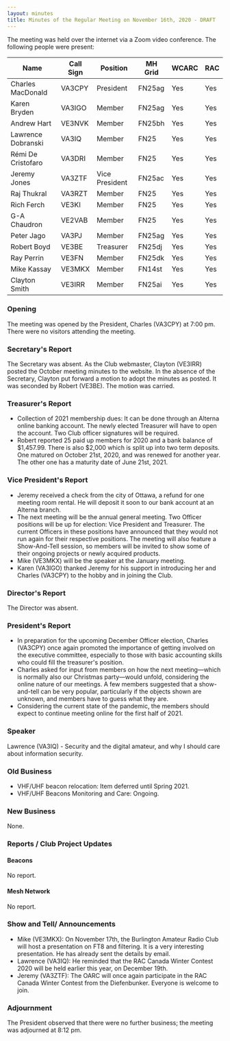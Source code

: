 ```yaml
---
layout: minutes
title: Minutes of the Regular Meeting on November 16th, 2020 - DRAFT
---
```

The meeting was held over the internet via a Zoom video conference.
The following people were present:

| Name                   | Call Sign  | Position         | MH Grid | WCARC | RAC |
|------------------------|------------|------------------|---------|-------|-----|
| Charles MacDonald      | VA3CPY     | President        | FN25ag  | Yes   | Yes |
| Karen Bryden           | VA3IGO     | Member           | FN25ag  | Yes   | Yes |
| Andrew Hart            | VE3NVK     | Member           | FN25bh  | Yes   | Yes |
| Lawrence Dobranski     | VA3IQ      | Member           | FN25    | Yes   | Yes |
| Rémi De Cristofaro     | VA3DRI     | Member           | FN25    | Yes   | Yes |    
| Jeremy Jones           | VA3ZTF     | Vice President   | FN25ac  | Yes   | Yes |
| Raj Thukral            | VA3RZT     | Member           | FN25    | Yes   | Yes |
| Rich Ferch             | VE3KI      | Member           | FN25    | Yes   | Yes |
| G-A Chaudron           | VE2VAB     | Member           | FN25    | Yes   | Yes |
| Peter Jago             | VA3PJ      | Member           | FN25ag  | Yes   | Yes |
| Robert Boyd            | VE3BE      | Treasurer        | FN25dj  | Yes   | Yes |
| Ray Perrin             | VE3FN      | Member           | FN25dk  | Yes   | Yes |
| Mike Kassay            | VE3MKX     | Member           | FN14st  | Yes   | Yes |
| Clayton Smith          | VE3IRR     | Member           | FN25ai  | Yes   | Yes |


### Opening
The meeting was opened by the President, Charles (VA3CPY) at 7:00 pm.
There were no visitors attending the meeting.

### Secretary's Report
The Secretary was absent. As the Club webmaster, Clayton (VE3IRR) posted the October meeting minutes to the website. In the absence of the Secretary, Clayton put forward a motion to adopt the minutes as posted. It was seconded by Robert (VE3BE). The motion was carried.

### Treasurer's Report
- Collection of 2021 membership dues: It can be done through an Alterna online banking account. The newly elected Treasurer will have to open the account. Two Club officer signatures will be required.
- Robert reported 25 paid up members for 2020 and a bank balance of $1,457.99. There is also $2,000 which is split up into two term deposits. One matured on October 21st, 2020, and was renewed for another year. The other one has a maturity date of June 21st, 2021.

### Vice President's Report
- Jeremy received a check from the city of Ottawa, a refund for one meeting room rental. He will deposit it soon to our bank account at an Alterna branch.
- The next meeting will be the annual general meeting. Two Officer positions will be up for election: Vice President and Treasurer. The current Officers in these positions have announced that they would not run again for their respective positions. The meeting will also feature a Show-And-Tell session, so members will be invited to show some of their ongoing projects or newly acquired products.
- Mike (VE3MKX) will be the speaker at the January meeting.
- Karen (VA3IGO) thanked Jeremy for his support in introducing her and Charles (VA3CPY) to the hobby and in joining the Club.

### Director's Report
The Director was absent.

### President's Report
- In preparation for the upcoming December Officer election, Charles (VA3CPY) once again promoted the importance of getting involved on the executive committee, especially to those with basic accounting skills who could fill the treasurer's position.
- Charles asked for input from members on how the next meeting—which is normally also our Christmas party—would unfold, considering the online nature of our meetings. A few members suggested that a show-and-tell can be very popular, particularly if the objects shown are unknown, and members have to guess what they are.
- Considering the current state of the pandemic, the members should expect to continue meeting online for the first half of 2021.

### Speaker
Lawrence (VA3IQ) - Security and the digital amateur, and why I should care about information security.

### Old Business
- VHF/UHF beacon relocation: Item deferred until Spring 2021.
- VHF/UHF Beacons Monitoring and Care: Ongoing.

### New Business
None.

### Reports / Club Project Updates

#### Beacons
No report.

#### Mesh Network
No report.

### Show and Tell/ Announcements
- Mike (VE3MKX): On November 17th, the Burlington Amateur Radio Club will host a presentation on FT8 and filtering. It is a very interesting presentation. He has already sent the details by email.
- Lawrence (VA3IQ): He reminded that the RAC Canada Winter Contest 2020 will be held earlier this year, on December 19th.
- Jeremy (VA3ZTF): The OARC will once again participate in the RAC Canada Winter Contest from the Diefenbunker. Everyone is welcome to join.

### Adjournment
The President observed that there were no further business; the meeting was adjourned  at  8:12 pm.
